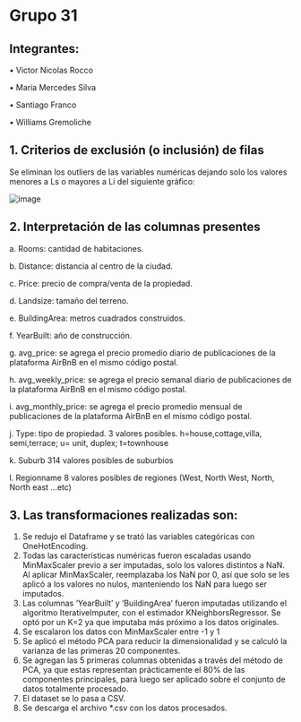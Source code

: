 # Grupo 31 
## Integrantes: 
•	Victor Nicolas Rocco

•	Maria Mercedes Silva

•	Santiago Franco

•	Williams Gremoliche

 
## 1. Criterios de exclusión (o inclusión) de filas 
 

Se eliminan los outliers de las variables numéricas dejando solo los valores menores a Ls o mayores a Li del siguiente gráfico:

![image](https://user-images.githubusercontent.com/101225396/187695541-60622a98-4594-42eb-bd62-83a14aa9bea4.png)

## 2. Interpretación de las columnas presentes

a.    Rooms: cantidad de habitaciones.

b.    Distance: distancia al centro de la ciudad.

c.    Price: precio de compra/venta de la propiedad.

d.    Landsize: tamaño del terreno.

e.    BuildingArea: metros cuadrados construidos.

f.    YearBuilt: año de construcción.

g.    avg_price: se agrega el precio promedio diario de publicaciones de la plataforma AirBnB en el mismo código postal.

h.    avg_weekly_price: se agrega el precio semanal diario de publicaciones de la plataforma AirBnB en el mismo código postal.

i.    avg_monthly_price: se agrega el precio promedio mensual de publicaciones de la plataforma AirBnB en el mismo código postal.

j.    Type: tipo de propiedad. 3 valores posibles.  h=house,cottage,villa, semi,terrace; u= unit, duplex; t=townhouse 

k.    Suburb 314 valores posibles de suburbios

l.    Regionname 8 valores posibles de regiones (West, North West, North, North east …etc)



## 3. Las transformaciones realizadas son:

1. Se redujo el Dataframe y se trató las variables categóricas con OneHotEncoding.
2. Todas las características numéricas fueron escaladas usando MinMaxScaler previo a ser imputadas, solo los valores distintos a NaN. Al aplicar MinMaxScaler, reemplazaba los NaN por 0, así que solo se les aplicó a los valores no nulos, manteniendo los NaN para luego ser imputados.  
3. Las columnas ‘YearBuilt’ y ‘BuildingArea’ fueron imputadas utilizando el algoritmo IterativeImputer, con el estimador KNeighborsRegressor. Se optó por un K=2  ya que imputaba más próximo a los datos originales.
4. Se escalaron los datos con MinMaxScaler entre -1 y 1
5. Se aplicó el método PCA para reducir la dimensionalidad y se calculó la varianza de las primeras 20 componentes.
6. Se agregan las 5 primeras columnas obtenidas a través del método de PCA, ya que estas representan prácticamente el 80% de las componentes principales, para luego ser aplicado sobre el conjunto de datos totalmente procesado.
7. El dataset se lo pasa a CSV.
8. Se descarga el archivo *.csv con los datos procesados. 
